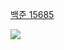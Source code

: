 [백준 15685](https://www.acmicpc.net/problem/15685)

<img src="https://skillicons.dev/icons?i=cpp" />

```cpp

```
